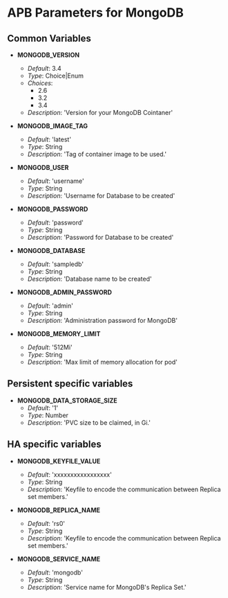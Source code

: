 # APB Parameters for MongoDB

## Common Variables

- **MONGODB_VERSION**
  - _Default_: 3.4
  - _Type_: Choice|Enum
  - _Choices_:
    - 2.6
    - 3.2
    - 3.4
  - _Description_: 'Version for your MongoDB Cointaner'

- **MONGODB_IMAGE_TAG**
  - _Default_: 'latest'
  - _Type_: String
  - _Description_: 'Tag of container image to be used.'

- **MONGODB_USER**
  - _Default_: 'username'
  - _Type_: String
  - _Description_: 'Username for Database to be created'

- **MONGODB_PASSWORD**
  - _Default_: 'password'
  - _Type_: String
  - _Description_: 'Password for Database to be created'

- **MONGODB_DATABASE**
  - _Default_: 'sampledb'
  - _Type_: String
  - _Description_: 'Database name to be created'

- **MONGODB_ADMIN_PASSWORD**
  - _Default_: 'admin'
  - _Type_: String
  - _Description_: 'Administration password for MongoDB'

- **MONGODB_MEMORY_LIMIT**
  - _Default_: '512Mi'
  - _Type_: String
  - _Description_: 'Max limit of memory allocation for pod'

## Persistent specific variables

- **MONGODB_DATA_STORAGE_SIZE** 
  - _Default_: '1'
  - _Type_: Number
  - _Description_: 'PVC size to be claimed, in Gi.'

## HA specific variables

- **MONGODB_KEYFILE_VALUE**
  - _Default_: 'xxxxxxxxxxxxxxxxx'
  - _Type_: String
  - _Description_: 'Keyfile to encode the communication between Replica set members.'

- **MONGODB_REPLICA_NAME**
  - _Default_: 'rs0'
  - _Type_: String
  - _Description_: 'Keyfile to encode the communication between Replica set members.'

- **MONGODB_SERVICE_NAME**
  - _Default_: 'mongodb'
  - _Type_: String
  - _Description_: 'Service name for MongoDB's Replica Set.'
